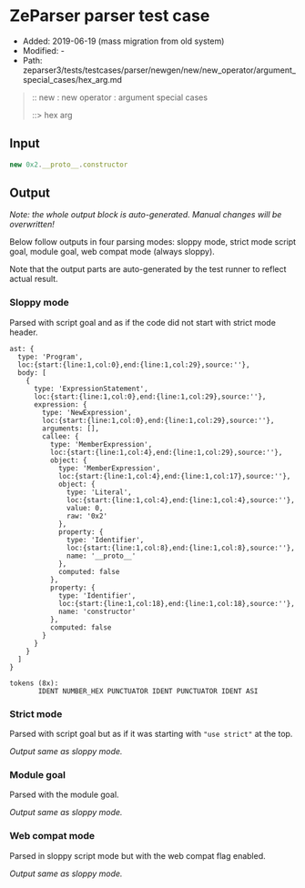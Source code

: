 # ZeParser parser test case

- Added: 2019-06-19 (mass migration from old system)
- Modified: -
- Path: zeparser3/tests/testcases/parser/newgen/new/new_operator/argument_special_cases/hex_arg.md

> :: new : new operator : argument special cases
>
> ::> hex arg

## Input

`````js
new 0x2.__proto__.constructor
`````

## Output

_Note: the whole output block is auto-generated. Manual changes will be overwritten!_

Below follow outputs in four parsing modes: sloppy mode, strict mode script goal, module goal, web compat mode (always sloppy).

Note that the output parts are auto-generated by the test runner to reflect actual result.

### Sloppy mode

Parsed with script goal and as if the code did not start with strict mode header.

`````
ast: {
  type: 'Program',
  loc:{start:{line:1,col:0},end:{line:1,col:29},source:''},
  body: [
    {
      type: 'ExpressionStatement',
      loc:{start:{line:1,col:0},end:{line:1,col:29},source:''},
      expression: {
        type: 'NewExpression',
        loc:{start:{line:1,col:0},end:{line:1,col:29},source:''},
        arguments: [],
        callee: {
          type: 'MemberExpression',
          loc:{start:{line:1,col:4},end:{line:1,col:29},source:''},
          object: {
            type: 'MemberExpression',
            loc:{start:{line:1,col:4},end:{line:1,col:17},source:''},
            object: {
              type: 'Literal',
              loc:{start:{line:1,col:4},end:{line:1,col:4},source:''},
              value: 0,
              raw: '0x2'
            },
            property: {
              type: 'Identifier',
              loc:{start:{line:1,col:8},end:{line:1,col:8},source:''},
              name: '__proto__'
            },
            computed: false
          },
          property: {
            type: 'Identifier',
            loc:{start:{line:1,col:18},end:{line:1,col:18},source:''},
            name: 'constructor'
          },
          computed: false
        }
      }
    }
  ]
}

tokens (8x):
       IDENT NUMBER_HEX PUNCTUATOR IDENT PUNCTUATOR IDENT ASI
`````

### Strict mode

Parsed with script goal but as if it was starting with `"use strict"` at the top.

_Output same as sloppy mode._

### Module goal

Parsed with the module goal.

_Output same as sloppy mode._

### Web compat mode

Parsed in sloppy script mode but with the web compat flag enabled.

_Output same as sloppy mode._

